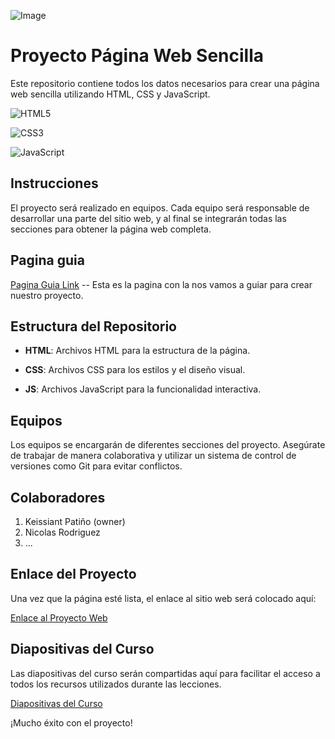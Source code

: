 ![Image](https://img.freepik.com/vector-premium/desarrollo-web-banner-elemento-esquema_90099-289.jpg)

# Proyecto Página Web Sencilla

Este repositorio contiene todos los datos necesarios para crear una página web sencilla utilizando HTML, CSS y JavaScript.

![HTML5](https://img.shields.io/badge/HTML5-E34F26?style=for-the-badge&logo=html5&logoColor=white)

![CSS3](https://img.shields.io/badge/CSS3-1572B6?style=for-the-badge&logo=css3&logoColor=white)

![JavaScript](https://img.shields.io/badge/JavaScript-F7DF1E?style=for-the-badge&logo=javascript&logoColor=black)

## Instrucciones

El proyecto será realizado en equipos. Cada equipo será responsable de desarrollar una parte del sitio web, y al final se integrarán todas las secciones para obtener la página web completa.

## Pagina guia

[Pagina Guia Link](https://keissiant2.netlify.app/) -- Esta es la pagina con la nos vamos a guiar para crear nuestro proyecto.

## Estructura del Repositorio

- **HTML**: Archivos HTML para la estructura de la página.

- **CSS**: Archivos CSS para los estilos y el diseño visual.

- **JS**: Archivos JavaScript para la funcionalidad interactiva.

## Equipos

Los equipos se encargarán de diferentes secciones del proyecto. Asegúrate de trabajar de manera colaborativa y utilizar un sistema de control de versiones como Git para evitar conflictos.

## Colaboradores

1.  Keissiant Patiño (owner)
2.  Nicolas Rodriguez 
3. ...

## Enlace del Proyecto

Una vez que la página esté lista, el enlace al sitio web será colocado aquí:

[Enlace al Proyecto Web](https://keissiant.github.io/WebCafePage/)

## Diapositivas del Curso

Las diapositivas del curso serán compartidas aquí para facilitar el acceso a todos los recursos utilizados durante las lecciones.

[Diapositivas del Curso](https://www.canva.com/design/DAGfVPm2qVM/Qj-hsHbKD_M-2rVv-06yDw/view?utm_content=DAGfVPm2qVM&utm_campaign=designshare&utm_medium=link2&utm_source=uniquelinks&utlId=h659c87fcba)

¡Mucho éxito con el proyecto!
